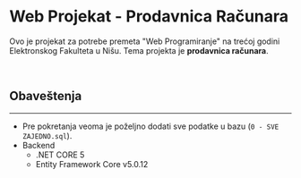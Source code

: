 # Web Projekat - Prodavnica Računara
Ovo je projekat za potrebe premeta "Web Programiranje" na trećoj godini Elektronskog Fakulteta u Nišu. Tema projekta je **prodavnica računara**.

<br/>

## Obaveštenja
---
- Pre pokretanja veoma je poželjno dodati sve podatke u bazu (`0 - SVE ZAJEDNO.sql`).
- Backend
  - .NET CORE 5
  - Entity Framework Core v5.0.12